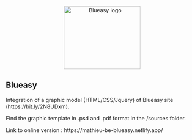 <p align="center">
  <a href="https://mathieu-be-blueasy.netlify.app/">
    <img src="https://mathieu-be-blueasy.netlify.app/img/blueasy-black.svg" alt="Blueasy logo" width="200" height="165">
  </a>
</p>

## Blueasy
<p>Integration of a graphic model (HTML/CSS/Jquery) of Blueasy site (https://bit.ly/2N8UDxm).</p>
<p>Find the graphic template in .psd and .pdf format in the /sources folder.</p>
<p>Link to online version : https://mathieu-be-blueasy.netlify.app/</p>
